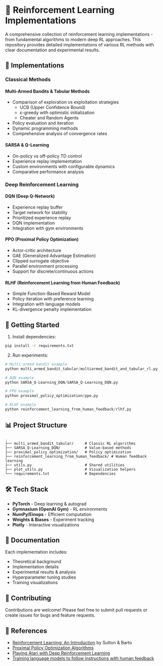 # 🤖 Reinforcement Learning Implementations

A comprehensive collection of reinforcement learning implementations - from fundamental algorithms to modern deep RL approaches. This repository provides detailed implementations of various RL methods with clear documentation and experimental results.

## 🎯 Implementations

### Classical Methods

#### Multi-Armed Bandits & Tabular Methods
- Comparison of exploration vs exploitation strategies
  - UCB (Upper Confidence Bound)
  - ε-greedy with optimistic initialization
  - Cheater and Random Agents
- Policy evaluation and iteration
- Dynamic programming methods
- Comprehensive analysis of convergence rates

#### SARSA & Q-Learning
- On-policy vs off-policy TD control
- Experience replay implementation
- Custom environments with configurable dynamics
- Comparative performance analysis

### Deep Reinforcement Learning 

#### DQN (Deep Q-Network)
- Experience replay buffer
- Target network for stability
- Prioritized experience replay
- DQN implementation
- Integration with gym environments

#### PPO (Proximal Policy Optimization)  
- Actor-critic architecture
- GAE (Generalized Advantage Estimation)
- Clipped surrogate objective
- Parallel environment processing
- Support for discrete/continuous actions

#### RLHF (Reinforcement Learning from Human Feedback)
- Simple Function-Based Reward Model
- Policy iteration with preference learning
- Integration with language models
- KL-divergence penalty implementation

## 🚀 Getting Started

1. Install dependencies:
```bash
pip install -r requirements.txt
```

2. Run experiments:
```python 
# Multi-armed bandit example
python multi_armed_bandit_tabular/multiarmed_bandit_and_tabular_rl.py

# DQN example 
python SARSA_Q-Learning_DQN/SARSA_Q-Learning_DQN.py

# PPO example
python proximal_policy_optimization/ppo.py

# RLHF example
python reinforcement_learning_from_human_feedback/rlhf.py
```

## 📊 Project Structure

```
.
├── multi_armed_bandit_tabular/     # Classic RL algorithms
├── SARSA_Q-Learning_DQN/           # Value-based methods
├── proximal_policy_optimization/   # Policy optimization 
├── reinforcement_learning_from_human_feedback/ # Human feedback learning
├── utils.py                        # Shared utilities
├── plot_utils.py                   # Visualization helpers
└── requirements.txt                # Dependencies
```

## 🛠️ Tech Stack

- **PyTorch** - Deep learning & autograd
- **Gymnasium (OpenAI Gym)** - RL environments
- **NumPy/Einops** - Efficient computation
- **Weights & Biases** - Experiment tracking
- **Plotly** - Interactive visualizations

## 📑 Documentation

Each implementation includes:
- Theoretical background
- Implementation details
- Experimental results & analysis
- Hyperparameter tuning studies
- Training visualizations

## 🤝 Contributing

Contributions are welcome! Please feel free to submit pull requests or create issues for bugs and feature requests.

## 🔗 References

- [Reinforcement Learning: An Introduction](http://incompleteideas.net/book/the-book.html) by Sutton & Barto
- [Proximal Policy Optimization Algorithms](https://arxiv.org/abs/1707.06347)
- [Playing Atari with Deep Reinforcement Learning](https://arxiv.org/pdf/1312.5602)
- [Training language models to follow instructions with human feedback](https://arxiv.org/abs/2203.02155)
